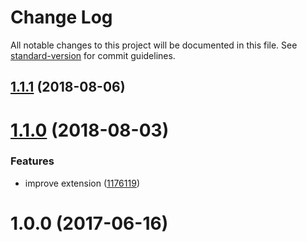 # Change Log

All notable changes to this project will be documented in this file. See [standard-version](https://github.com/conventional-changelog/standard-version) for commit guidelines.

<a name="1.1.1"></a>
## [1.1.1](https://github.com/medikoo/eslint-config-medikoo-es3/compare/v1.1.0...v1.1.1) (2018-08-06)



<a name="1.1.0"></a>
# [1.1.0](https://github.com/medikoo/eslint-config-medikoo-es3/compare/v1.0.0...v1.1.0) (2018-08-03)


### Features

* improve extension ([1176119](https://github.com/medikoo/eslint-config-medikoo-es3/commit/1176119))



<a name="1.0.0"></a>
# 1.0.0 (2017-06-16)
